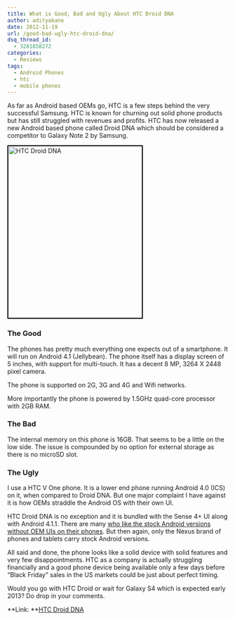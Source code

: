 ```yaml
---
title: What is Good, Bad and Ugly About HTC Droid DNA
author: adityakane
date: 2012-11-19
url: /good-bad-ugly-htc-droid-dna/
dsq_thread_id:
  - 3281858272
categories:
  - Reviews
tags:
  - Android Phones
  - htc
  - mobile phones
---
```

As far as Android based OEMs go, HTC is a few steps behind the very successful Samsung. HTC is known for churning out solid phone products but has still struggled with revenues and profits. HTC has now released a new Android based phone called Droid DNA which should be considered a competitor to Galaxy Note 2 by Samsung.

[<img class="alignnone size-full wp-image-68460" style="border: 2px solid black;" title="HTC Droid DNA" src="http://cdn.devilsworkshop.org/files/2012/11/HTC-Droid-DNA.png" alt="HTC Droid DNA" width="305" height="391" />][1]

### The Good

The phones has pretty much everything one expects out of a smartphone. It will run on Android 4.1 (Jellybean). The phone itself has a display screen of 5 inches, with support for multi-touch. It has a decent 8 MP, 3264 X 2448 pixel camera.

The phone is supported on 2G, 3G and 4G and Wifi networks.

More importantly the phone is powered by 1.5GHz quad-core processor with 2GB RAM.

### The Bad

The internal memory on this phone is 16GB. That seems to be a little on the low side. The issue is compounded by no option for external storage as there is no microSD slot.

### The Ugly

I use a HTC V One phone. It is a lower end phone running Android 4.0 (ICS) on it, when compared to Droid DNA. But one major complaint I have against it is how OEMs straddle the Android OS with their own UI.

HTC Droid DNA is no exception and it is bundled with the Sense 4+ UI along with Android 4.1.1. There are many [who like the stock Android versions without OEM UIs on their phones][2]. But then again, only the Nexus brand of phones and tablets carry stock Android versions.

All said and done, the phone looks like a solid device with solid features and very few disappointments. HTC as a company is actually struggling financially and a good phone device being available only a few days before “Black Friday&#8221; sales in the US markets could be just about perfect timing.

Would you go with HTC Droid or wait for Galaxy S4 which is expected early 2013? Do drop in your comments.

**Link: **<a href="http://www.htc.com/us/smartphones/htc-droid-dna-verizon/" onclick="_gaq.push(['_trackEvent', 'outbound-article', 'http://www.htc.com/us/smartphones/htc-droid-dna-verizon/', 'HTC Droid DNA']);" >HTC Droid DNA</a>

 [1]: http://cdn.devilsworkshop.org/files/2012/11/HTC-Droid-DNA.png
 [2]: http://devilsworkshop.org/analysis/stock-android-perfect-excepting-quirks/68045/ "Why Stock Android almost reaches perfection"

